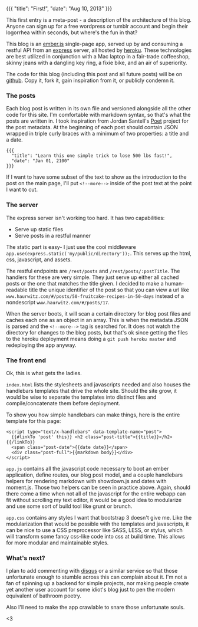 {{{
  "title": "First!",
  "date": "Aug 10, 2013"
}}}

This first entry is a meta-post - a description of the architecture of this blog. Anyone can sign up for a free wordpress or tumblr account and begin their logorrhea within seconds, but where's the fun in that? <!--more-->

This blog is an [ember.js](http://emberjs.com) single-page app, served up by and consuming a restful API from an [express](http://expressjs.com/) server, all hosted by [heroku](http://www.heroku.com). These technologies are best utilized in conjunction with a Mac laptop in a fair-trade coffeeshop, skinny jeans with a dangling key ring, a fixie bike, and an air of superiority.

The code for this blog (including this post and all future posts) will be on [github](https://github.com/ahaurw01/haurwitz.com). Copy it, fork it, gain inspiration from it, or publicly condemn it.

### The posts

Each blog post is written in its own file and versioned alongside all the other code for this site. I'm comfortable with markdown syntax, so that's what the posts are written in. I took inspiration from Jordan Santell's [Poet](http://jsantell.com/post/getting-started-with-poet) project for the post metadata. At the beginning of each post should contain JSON wrapped in triple curly braces with a minimum of two properties: a title and a date.

```
{{{
  "title": "Learn this one simple trick to lose 500 lbs fast!",
  "date": "Jan 01, 2100"
}}}
```

If I want to have some subset of the text to show as the introduction to the post on the main page, I'll put `<!--more-->` inside of the post text at the point I want to cut.


### The server

The express server isn't working too hard. It has two capabilities:

  - Serve up static files
  - Serve posts in a restful manner

The static part is easy- I just use the cool middleware `app.use(express.static('my/public/directory'));`. This serves up the html, css, javascript, and assets.

The restful endpoints are `/rest/posts` and `/rest/posts/:postTitle`. The handlers for these are very simple. They just serve up either all cached posts or the one that matches the title given. I decided to make a human-readable title the unique identifier of the post so that you can view a url like `www.haurwitz.com/#/posts/50-fruitcake-recipes-in-50-days` instead of a nondescript `www.haurwitz.com/#/posts/17`.

When the server boots, it will scan a certain directory for blog post files and caches each one as an object in an array. This is when the metadata JSON is parsed and the `<!--more-->` tag is searched for. It does not watch the directory for changes to the blog posts, but that's ok since getting the files to the heroku deployment means doing a `git push heroku master` and redeploying the app anyway.

### The front end

Ok, this is what gets the ladies. 

`index.html` lists the stylesheets and javascripts needed and also houses the handlebars templates that drive the whole site. Should the site grow, it would be wise to separate the templates into distinct files and compile/concatenate them before deployment.

To show you how simple handlebars can make things, here is the entire template for this page:

```
<script type="text/x-handlebars" data-template-name="post">
  {{#linkTo 'post' this}} <h2 class="post-title">{{title}}</h2> {{/linkTo}}
  <span class="post-date">{{date date}}</span>
  <div class="post-full">{{markdown body}}</div>
</script>
```

`app.js` contains all the javascript code necessary to boot an ember application, define routes, our blog post model, and a couple handlebars helpers for rendering markdown with showdown.js and dates with moment.js. Those two helpers can be seen in practice above. Again, should there come a time when not all of the javascript for the entire webapp can fit without scrolling my text editor, it would be a good idea to modularize and use some sort of build tool like grunt or brunch.

`app.css` contains any styles I want that bootstrap 3 doesn't give me. Like the modularization that would be possible with the templates and javascripts, it can be nice to use a CSS preprocessor like SASS, LESS, or stylus, which will transform some fancy css-like code into css at build time. This allows for more modular and maintainable styles.

### What's next?

I plan to add commenting with [disqus](http://disqus.com/) or a similar service so that those unfortunate enough to stumble across this can complain about it. I'm not a fan of spinning up a backend for simple projects, nor making people create yet another user account for some idiot's blog just to pen the modern equivalent of bathroom poetry.

Also I'll need to make the app crawlable to snare those unfortunate souls.

<3